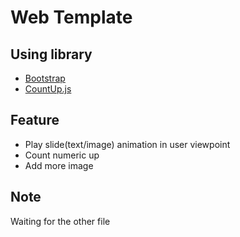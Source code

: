 # Web Template

## Using library
- [Bootstrap](http://getbootstrap.com/getting-started/)
- [CountUp.js](https://inorganik.github.io/countUp.js/)

## Feature

- Play slide(text/image) animation in user viewpoint
- Count numeric up
- Add more image

## Note

Waiting for the other file
